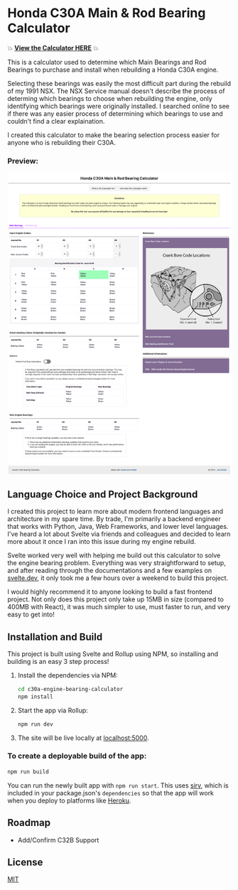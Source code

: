 # Honda C30A Main & Rod Bearing Calculator

:boom: **[View the Calculator HERE](https://jstohler.github.io/c30a-engine-bearing-calculator/)** :boom:

This is a calculator used to determine which Main Bearings and Rod Bearings to purchase and install when rebuilding a Honda C30A engine. 

Selecting these bearings was easily the most difficult part during the rebuild of my 1991 NSX. The NSX Service manual doesn't describe the process of determing which bearings to choose when rebuilding the engine, only identifying which bearings were originally installed. I searched online to see if there was any easier process of determining which bearings to use and couldn't find a clear explaination.

I created this calculator to make the bearing selection process easier for anyone who is rebuilding their C30A.

### Preview:
![Main Bearing Calculation Example](public/static/calculator-example.png)


## Language Choice and Project Background

I created this project to learn more about modern frontend languages and architecture in my spare time. By trade, I'm primarily a backend engineer that works with Python, Java, Web Frameworks, and lower level languages. I've heard a lot about Svelte via friends and colleagues and decided to learn more about it once I ran into this issue during my engine rebuild. 

Svelte worked very well with helping me build out this calculator to solve the engine bearing problem. Everything was very straightforward to setup, and after reading through the documentations and a few examples on [svelte.dev](https://svelte.dev), it only took me a few hours over a weekend to build this project. 

I would highly recommend it to anyone looking to build a fast frontend project. Not only does this project only take up 15MB in size (compared to 400MB with React), it was much simpler to use, must faster to run, and very easy to get into!


## Installation and Build

This project is built using Svelte and Rollup using NPM, so installing and building is an easy 3 step process!

1. Install the dependencies via NPM:
    ```bash
    cd c30a-engine-bearing-calculator
    npm install
    ```

2. Start the app via Rollup:
    ```bash
    npm run dev
    ```

3. The site will be live locally at [localhost:5000](http://localhost:5000).


### To create a deployable build of the app:

```bash
npm run build
```

You can run the newly built app with `npm run start`. This uses [sirv](https://github.com/lukeed/sirv), which is included in your package.json's `dependencies` so that the app will work when you deploy to platforms like [Heroku](https://heroku.com).


## Roadmap
- Add/Confirm C32B Support


## License
[MIT](https://choosealicense.com/licenses/mit/)